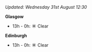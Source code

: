 *Updated: Wednesday 31st August 12:30*

**Glasgow**

* 13h - 0h: :sunny: Clear

**Edinburgh**

* 13h - 0h: :sunny: Clear

